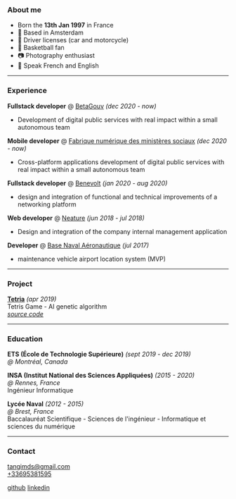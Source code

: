 ### About me

- Born the **13th Jan 1997** in France
- 🌷 Based in Amsterdam
- 🚙 Driver licenses (car and motorcycle)
- 🏀 Basketball fan
- 📷 Photography enthusiast
- 💬 Speak French and English

---

### Experience

**Fullstack developer** @ [BetaGouv](https://beta.gouv.fr/) _(dec 2020 - now)_

- Development of digital public services with real impact within a small autonomous team

**Mobile developer** @ [Fabrique numérique des ministères sociaux](https://www.fabrique.social.gouv.fr/) _(dec 2020 - now)_

- Cross-platform applications development of digital public services with real impact within a small autonomous team

**Fullstack developer** @ [Benevolt](https://benevolt.fr/) _(jan 2020 - aug 2020)_

- design and integration of functional and technical improvements of a networking platform

**Web developer** @ [Neature](https://neature.fr/) _(jun 2018 - jul 2018)_

- Design and integration of the company internal management application

**Developer** @ [Base Naval Aéronautique](https://www.defense.gouv.fr/marine/operations/forces/aeronautique-navale/bases-d-aeronautique-navale/ban-landivisiau/base-d-aeronautique-navale-de-landivisiau/) _(jul 2017)_

- maintenance vehicle airport location system (MVP)

---

### Project

[**Tetria**](https://tangimds.github.io/tetria/) _(apr 2019)_  
Tetris Game - AI genetic algorithm  
[_source code_](https://github.com/tangimds/tetria)

---

### Education

**ETS (École de Technologie Supérieure)** _(sept 2019 - dec 2019)_  
_@ Montréal, Canada_

**INSA (Institut National des Sciences Appliquées)** _(2015 - 2020)_  
_@ Rennes, France_  
Ingénieur Informatique

**Lycée Naval** _(2012 - 2015)_  
_@ Brest, France_  
Baccalauréat Scientifique - Sciences de l'ingénieur - Informatique et sciences du numérique

---

### Contact

[tangimds@gmail.com](mailto:tangimds+cv@gmail.com)  
[+33695381595](tel:+33695381595)

[github](https://github.com/tangimds)
[linkedin](https://www.linkedin.com/in/tangimendes/)
